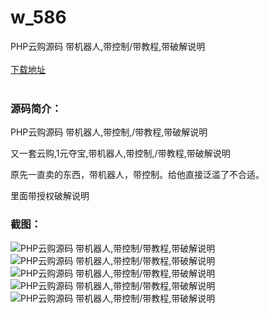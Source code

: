 # w_586
PHP云购源码 带机器人,带控制/带教程,带破解说明
<br/></br>
[下载地址](https://www.uuid2.com/586.html "下载地址")
<br/></br>
<h3>源码简介：</h3>
<p>PHP云购源码 带机器人,带控制,/带教程,带破解说明<p>
<p>又一套云购,1元夺宝,带机器人,带控制,/带教程,带破解说明<p>
<p>原先一直卖的东西，带机器人，带控制。给他直接泛滥了不合适。<p>
<p>里面带授权破解说明<p>
<h3>截图：</h3>
<img src="https://www.uuid2.com/wp-content/uploads/img/202105/7819229906.gif" alt="PHP云购源码 带机器人,带控制/带教程,带破解说明"><img src="https://www.uuid2.com/wp-content/uploads/img/202105/4be9066898.gif" alt="PHP云购源码 带机器人,带控制/带教程,带破解说明"><img src="https://www.uuid2.com/wp-content/uploads/img/202105/4be9066919.gif" alt="PHP云购源码 带机器人,带控制/带教程,带破解说明"><img src="https://www.uuid2.com/wp-content/uploads/img/202105/3804d51698.gif" alt="PHP云购源码 带机器人,带控制/带教程,带破解说明"><img src="https://www.uuid2.com/wp-content/uploads/img/202105/3804d51698.gif" alt="PHP云购源码 带机器人,带控制/带教程,带破解说明">
